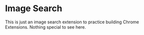 Image Search
=============

This is just an image search extension to practice building Chrome Extensions.  Nothing special to see here.